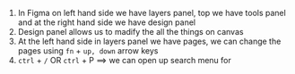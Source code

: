 1. In Figma on left hand side we have layers panel, top we have tools panel and at the right hand side we have design panel
2. Design panel allows us to madify the all the things on canvas
3. At the left hand side in layers panel we have pages, we can change the pages using `fn` + `up, down` arrow keys
4. `ctrl` + `/` OR `ctrl` + P ==> we can open up search menu for 
